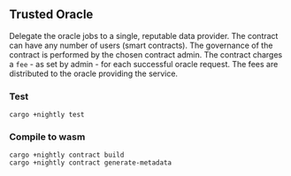 ## Trusted Oracle
Delegate the oracle jobs to a single, reputable data provider. The contract can have any number of users (smart contracts).
The governance of the contract is performed by the chosen contract admin. The contract charges a
`fee` - as set by admin - for each successful oracle request. The fees are distributed to the oracle providing the service.

### Test
```
cargo +nightly test
```

### Compile to wasm

```
cargo +nightly contract build
cargo +nightly contract generate-metadata
```
